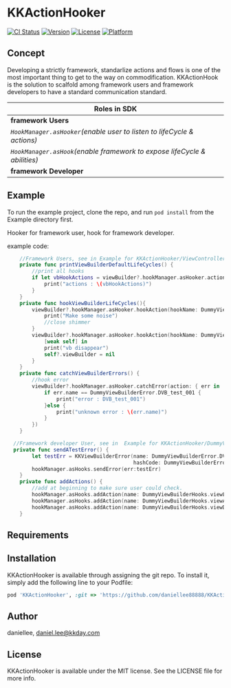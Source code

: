 # KKActionHooker

[![CI Status](https://img.shields.io/travis/daniellee/KKActionHooker.svg?style=flat)](https://travis-ci.org/daniellee/KKActionHooker)
[![Version](https://img.shields.io/cocoapods/v/KKActionHooker.svg?style=flat)](https://cocoapods.org/pods/KKActionHooker)
[![License](https://img.shields.io/cocoapods/l/KKActionHooker.svg?style=flat)](https://cocoapods.org/pods/KKActionHooker)
[![Platform](https://img.shields.io/cocoapods/p/KKActionHooker.svg?style=flat)](https://cocoapods.org/pods/KKActionHooker)

## Concept
Developing a strictly framework, standarlize actions and flows is one of the most important thing to get to the way on commodification.
KKActionHook is the solution to scalfold among framework users and framework developers to have a standard communication standard.

|   Roles in SDK  |
|------------------------
|   **framework Users**   |
| *`HookManager.asHooker`(enable user to listen to lifeCycle & actions)*
| *`HookManager.asHook`(enable framework to expose lifeCycle & abilities)*
|   **framework Developer**   |


## Example

To run the example project, clone the repo, and run `pod install` from the Example directory first.

Hooker for framework user, hook for framework developer.

example code:
```Swift
    //Framework Users, see in Example for KKActionHooker/ViewController
    private func printViewBuilderDefaultLifeCycles() {
        //print all hooks
        if let vbHookActions = viewBuilder?.hookManager.asHooker.actionNames() {
            print("actions : \(vbHookActions)")
        }
    }
    private func hookViewBuilderLifeCycles(){
        viewBuilder?.hookManager.asHooker.hookAction(hookName: DummyViewBuilderHooks.viewAppear) {
            print("Make some noise")
            //close shimmer
        }
        viewBuilder?.hookManager.asHooker.hookAction(hookName: DummyViewBuilderHooks.viewDisappear) {
            [weak self] in
            print("vb disappear")
            self?.viewBuilder = nil
        }
    }
    private func catchViewBuilderErrors() {
        //hook error
        viewBuilder?.hookManager.asHooker.catchError(action: { err in
            if err.name == DummyViewBuilderError.DVB_test_001 {
                print("error : DVB_test_001")
            }else {
                print("unknown error : \(err.name)")
            }
        })
    }
```

```Swift
  //Framework developer User, see in  Example for KKActionHooker/DummyViewBuilder
  private func sendATestError() {
        let testErr = KKViewBuilderError(name: DummyViewBuilderError.DVB_test_001,
                                         hashCode: DummyViewBuilderError.DVB_test_001.hashValue)
        hookManager.asHooks.sendError(err:testErr)
    }
    private func addActions() {
        //add at beginning to make sure user could check.
        hookManager.asHooks.addAction(name: DummyViewBuilderHooks.viewLoad) { Promise<Any>.init { $0.fulfill(()) }}
        hookManager.asHooks.addAction(name: DummyViewBuilderHooks.viewAppear) { Promise<Any>.init { $0.fulfill(()) }}
        hookManager.asHooks.addAction(name: DummyViewBuilderHooks.viewDisappear) { Promise<Any>.init { $0.fulfill(()) }}
    }
```

## Requirements

## Installation

KKActionHooker is available through assigning the git repo. To install
it, simply add the following line to your Podfile:

```ruby
pod 'KKActionHooker', :git => 'https://github.com/daniellee88888/KKActionHooker.git', :branch => 'main'
```

## Author

daniellee, daniel.lee@kkday.com

## License

KKActionHooker is available under the MIT license. See the LICENSE file for more info.
